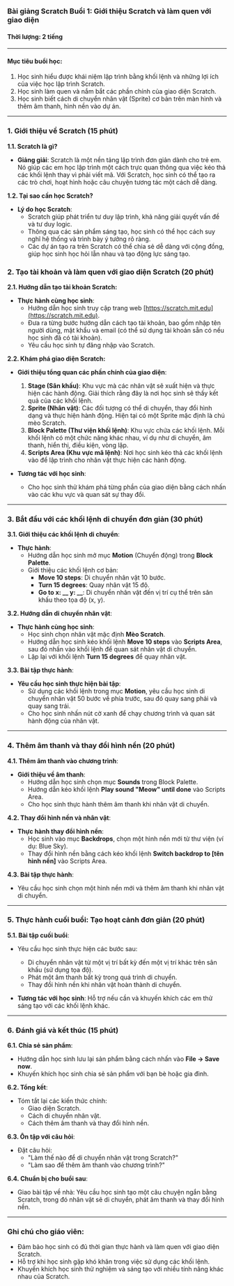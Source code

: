 ### **Bài giảng Scratch Buổi 1: Giới thiệu Scratch và làm quen với giao diện**

#### **Thời lượng**: 2 tiếng

---

#### **Mục tiêu buổi học:**
1. Học sinh hiểu được khái niệm lập trình bằng khối lệnh và những lợi ích của việc học lập trình Scratch.
2. Học sinh làm quen và nắm bắt các phần chính của giao diện Scratch.
3. Học sinh biết cách di chuyển nhân vật (Sprite) cơ bản trên màn hình và thêm âm thanh, hình nền vào dự án.

---

### **1. Giới thiệu về Scratch (15 phút)**

**1.1. Scratch là gì?**
- **Giảng giải**: Scratch là một nền tảng lập trình đơn giản dành cho trẻ em. Nó giúp các em học lập trình một cách trực quan thông qua việc kéo thả các khối lệnh thay vì phải viết mã. Với Scratch, học sinh có thể tạo ra các trò chơi, hoạt hình hoặc câu chuyện tương tác một cách dễ dàng.
  
**1.2. Tại sao cần học Scratch?**
- **Lý do học Scratch**:
  - Scratch giúp phát triển tư duy lập trình, khả năng giải quyết vấn đề và tư duy logic.
  - Thông qua các sản phẩm sáng tạo, học sinh có thể học cách suy nghĩ hệ thống và trình bày ý tưởng rõ ràng.
  - Các dự án tạo ra trên Scratch có thể chia sẻ dễ dàng với cộng đồng, giúp học sinh học hỏi lẫn nhau và tạo động lực sáng tạo.

### **2. Tạo tài khoản và làm quen với giao diện Scratch (20 phút)**

**2.1. Hướng dẫn tạo tài khoản Scratch:**
- **Thực hành cùng học sinh**: 
  - Hướng dẫn học sinh truy cập trang web [https://scratch.mit.edu](https://scratch.mit.edu).
  - Đưa ra từng bước hướng dẫn cách tạo tài khoản, bao gồm nhập tên người dùng, mật khẩu và email (có thể sử dụng tài khoản sẵn có nếu học sinh đã có tài khoản).
  - Yêu cầu học sinh tự đăng nhập vào Scratch.

**2.2. Khám phá giao diện Scratch:**
- **Giới thiệu tổng quan các phần chính của giao diện**:
  1. **Stage (Sân khấu)**: Khu vực mà các nhân vật sẽ xuất hiện và thực hiện các hành động. Giải thích rằng đây là nơi học sinh sẽ thấy kết quả của các khối lệnh.
  2. **Sprite (Nhân vật)**: Các đối tượng có thể di chuyển, thay đổi hình dạng và thực hiện hành động. Hiện tại có một Sprite mặc định là chú mèo Scratch.
  3. **Block Palette (Thư viện khối lệnh)**: Khu vực chứa các khối lệnh. Mỗi khối lệnh có một chức năng khác nhau, ví dụ như di chuyển, âm thanh, hiển thị, điều kiện, vòng lặp.
  4. **Scripts Area (Khu vực mã lệnh)**: Nơi học sinh kéo thả các khối lệnh vào để lập trình cho nhân vật thực hiện các hành động.

- **Tương tác với học sinh**: 
  - Cho học sinh thử khám phá từng phần của giao diện bằng cách nhấn vào các khu vực và quan sát sự thay đổi.

---

### **3. Bắt đầu với các khối lệnh di chuyển đơn giản (30 phút)**

**3.1. Giới thiệu các khối lệnh di chuyển**:
- **Thực hành**: 
  - Hướng dẫn học sinh mở mục **Motion** (Chuyển động) trong **Block Palette**.
  - Giới thiệu các khối lệnh cơ bản:
    - **Move 10 steps**: Di chuyển nhân vật 10 bước.
    - **Turn 15 degrees**: Quay nhân vật 15 độ.
    - **Go to x: __ y: __**: Di chuyển nhân vật đến vị trí cụ thể trên sân khấu theo tọa độ (x, y).
  
**3.2. Hướng dẫn di chuyển nhân vật**:
- **Thực hành cùng học sinh**:
  - Học sinh chọn nhân vật mặc định **Mèo Scratch**.
  - Hướng dẫn học sinh kéo khối lệnh **Move 10 steps** vào **Scripts Area**, sau đó nhấn vào khối lệnh để quan sát nhân vật di chuyển.
  - Lặp lại với khối lệnh **Turn 15 degrees** để quay nhân vật.

**3.3. Bài tập thực hành**:
- **Yêu cầu học sinh thực hiện bài tập**:
  - Sử dụng các khối lệnh trong mục **Motion**, yêu cầu học sinh di chuyển nhân vật 50 bước về phía trước, sau đó quay sang phải và quay sang trái.
  - Cho học sinh nhấn nút cờ xanh để chạy chương trình và quan sát hành động của nhân vật.

---

### **4. Thêm âm thanh và thay đổi hình nền (20 phút)**

**4.1. Thêm âm thanh vào chương trình**:
- **Giới thiệu về âm thanh**: 
  - Hướng dẫn học sinh chọn mục **Sounds** trong Block Palette.
  - Hướng dẫn kéo khối lệnh **Play sound "Meow" until done** vào Scripts Area.
  - Cho học sinh thực hành thêm âm thanh khi nhân vật di chuyển.

**4.2. Thay đổi hình nền và nhân vật**:
- **Thực hành thay đổi hình nền**:
  - Học sinh vào mục **Backdrops**, chọn một hình nền mới từ thư viện (ví dụ: Blue Sky).
  - Thay đổi hình nền bằng cách kéo khối lệnh **Switch backdrop to [tên hình nền]** vào Scripts Area.
  
**4.3. Bài tập thực hành**:
- Yêu cầu học sinh chọn một hình nền mới và thêm âm thanh khi nhân vật di chuyển. 

---

### **5. Thực hành cuối buổi: Tạo hoạt cảnh đơn giản (20 phút)**

**5.1. Bài tập cuối buổi**:
- Yêu cầu học sinh thực hiện các bước sau:
  - Di chuyển nhân vật từ một vị trí bất kỳ đến một vị trí khác trên sân khấu (sử dụng tọa độ).
  - Phát một âm thanh bất kỳ trong quá trình di chuyển.
  - Thay đổi hình nền khi nhân vật hoàn thành di chuyển.

- **Tương tác với học sinh**: Hỗ trợ nếu cần và khuyến khích các em thử sáng tạo với các khối lệnh khác.

---

### **6. Đánh giá và kết thúc (15 phút)**

**6.1. Chia sẻ sản phẩm**:
- Hướng dẫn học sinh lưu lại sản phẩm bằng cách nhấn vào **File -> Save now**.
- Khuyến khích học sinh chia sẻ sản phẩm với bạn bè hoặc gia đình.

**6.2. Tổng kết**:
- Tóm tắt lại các kiến thức chính:
  - Giao diện Scratch.
  - Cách di chuyển nhân vật.
  - Cách thêm âm thanh và thay đổi hình nền.
  
**6.3. Ôn tập với câu hỏi**:
- Đặt câu hỏi:
  - "Làm thế nào để di chuyển nhân vật trong Scratch?"
  - "Làm sao để thêm âm thanh vào chương trình?"

**6.4. Chuẩn bị cho buổi sau**:
- Giao bài tập về nhà: Yêu cầu học sinh tạo một câu chuyện ngắn bằng Scratch, trong đó nhân vật sẽ di chuyển, phát âm thanh và thay đổi hình nền.

---

### **Ghi chú cho giáo viên**:
- Đảm bảo học sinh có đủ thời gian thực hành và làm quen với giao diện Scratch.
- Hỗ trợ khi học sinh gặp khó khăn trong việc sử dụng các khối lệnh.
- Khuyến khích học sinh thử nghiệm và sáng tạo với nhiều tính năng khác nhau của Scratch.